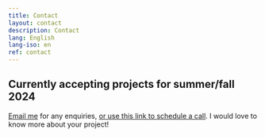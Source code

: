 ```yaml
---
title: Contact
layout: contact
description: Contact
lang: English
lang-iso: en
ref: contact
---
```


## Currently accepting projects for summer/fall 2024

[Email me](mailto:hello@tgconsulting.ca) for any enquiries, [or use this link to schedule a call](https://doodle.com/bp/thomasguignard/book-me). I would love to know more about your project!